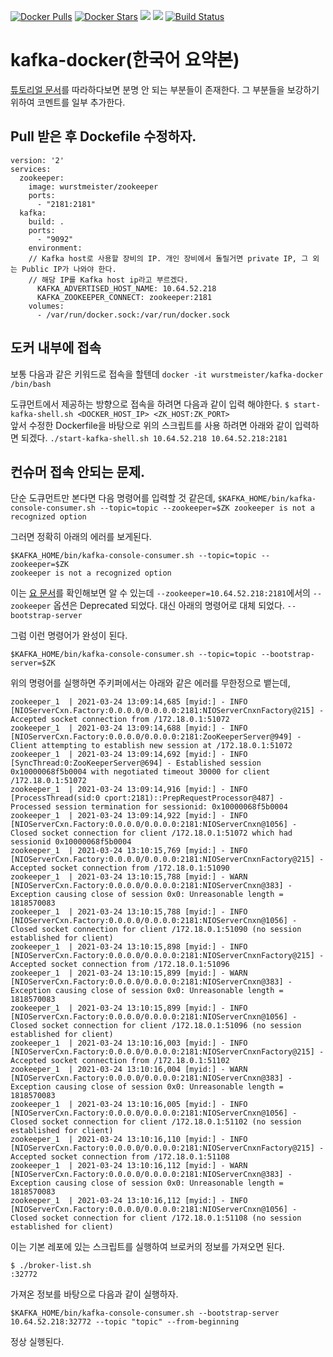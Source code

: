 [![Docker Pulls](https://img.shields.io/docker/pulls/wurstmeister/kafka.svg)](https://hub.docker.com/r/wurstmeister/kafka/)
[![Docker Stars](https://img.shields.io/docker/stars/wurstmeister/kafka.svg)](https://hub.docker.com/r/wurstmeister/kafka/)
[![](https://images.microbadger.com/badges/version/wurstmeister/kafka.svg)](https://microbadger.com/images/wurstmeister/kafka "Get your own version badge on microbadger.com")
[![](https://images.microbadger.com/badges/image/wurstmeister/kafka.svg)](https://microbadger.com/images/wurstmeister/kafka "Get your own image badge on microbadger.com")
[![Build Status](https://travis-ci.org/wurstmeister/kafka-docker.svg?branch=master)](https://travis-ci.org/wurstmeister/kafka-docker)

kafka-docker(한국어 요약본)
============
[튜토리얼 문서]([http://wurstmeister.github.io/kafka-docker/](http://wurstmeister.github.io/kafka-docker/))를 따라하다보면 분명 안 되는 부분들이 존재한다. 
그 부분들을 보강하기 위하여 코멘트를 일부 추가한다.

##  Pull 받은 후 Dockefile 수정하자.
```
version: '2'
services:
  zookeeper:
    image: wurstmeister/zookeeper
    ports:
      - "2181:2181"
  kafka:
    build: .
    ports:
      - "9092"
    environment:
    // Kafka host로 사용할 장비의 IP. 개인 장비에서 돌릴거면 private IP, 그 외는 Public IP가 나와야 한다.
    // 해당 IP를 Kafka host ip라고 부르겠다.
      KAFKA_ADVERTISED_HOST_NAME: 10.64.52.218 
      KAFKA_ZOOKEEPER_CONNECT: zookeeper:2181
    volumes:
      - /var/run/docker.sock:/var/run/docker.sock

```

##  도커 내부에 접속
보통 다음과 같은 키워드로 접속을 할텐데
`docker -it wurstmeister/kafka-docker /bin/bash`

도큐먼트에서 제공하는 방향으로 접속을 하려면 다음과 같이 입력 해야한다.
`$ start-kafka-shell.sh <DOCKER_HOST_IP> <ZK_HOST:ZK_PORT>`
<br>
앞서 수정한 Dockerfile을 바탕으로 위의 스크립트를 사용 하려면 아래와 같이 입력하면 되겠다.
`./start-kafka-shell.sh 10.64.52.218 10.64.52.218:2181`

## 컨슈머 접속 안되는 문제. 
단순 도큐먼트만 본다면 다음 명령어를 입력할 것 같은데,
`$KAFKA_HOME/bin/kafka-console-consumer.sh --topic=topic --zookeeper=$ZK
zookeeper is not a recognized option`

그러면 정확히 아래의 에러를 보게된다.
```
$KAFKA_HOME/bin/kafka-console-consumer.sh --topic=topic --zookeeper=$ZK
zookeeper is not a recognized option
```

이는 [요 문서](https://stackoverflow.com/questions/53428903/zookeeper-is-not-a-recognized-option-when-executing-kafka-console-consumer-sh)를 확인해보면 알 수 있는데
`--zookeeper=10.64.52.218:2181`에서의 `--zookeeper` 옵션은 Deprecated 되었다. 
대신 아래의 명령어로 대체 되었다. 
`--bootstrap-server`

그럼 이런 명령어가 완성이 된다. 
```
$KAFKA_HOME/bin/kafka-console-consumer.sh --topic=topic --bootstrap-server=$ZK
```
위의 명령어를 실행하면 주키퍼에서는 아래와 같은 에러를 무한정으로 뱉는데,

```
zookeeper_1  | 2021-03-24 13:09:14,685 [myid:] - INFO  [NIOServerCxn.Factory:0.0.0.0/0.0.0.0:2181:NIOServerCnxnFactory@215] - Accepted socket connection from /172.18.0.1:51072
zookeeper_1  | 2021-03-24 13:09:14,688 [myid:] - INFO  [NIOServerCxn.Factory:0.0.0.0/0.0.0.0:2181:ZooKeeperServer@949] - Client attempting to establish new session at /172.18.0.1:51072
zookeeper_1  | 2021-03-24 13:09:14,692 [myid:] - INFO  [SyncThread:0:ZooKeeperServer@694] - Established session 0x10000068f5b0004 with negotiated timeout 30000 for client /172.18.0.1:51072
zookeeper_1  | 2021-03-24 13:09:14,916 [myid:] - INFO  [ProcessThread(sid:0 cport:2181)::PrepRequestProcessor@487] - Processed session termination for sessionid: 0x10000068f5b0004
zookeeper_1  | 2021-03-24 13:09:14,922 [myid:] - INFO  [NIOServerCxn.Factory:0.0.0.0/0.0.0.0:2181:NIOServerCnxn@1056] - Closed socket connection for client /172.18.0.1:51072 which had sessionid 0x10000068f5b0004
zookeeper_1  | 2021-03-24 13:10:15,769 [myid:] - INFO  [NIOServerCxn.Factory:0.0.0.0/0.0.0.0:2181:NIOServerCnxnFactory@215] - Accepted socket connection from /172.18.0.1:51090
zookeeper_1  | 2021-03-24 13:10:15,788 [myid:] - WARN  [NIOServerCxn.Factory:0.0.0.0/0.0.0.0:2181:NIOServerCnxn@383] - Exception causing close of session 0x0: Unreasonable length = 1818570083
zookeeper_1  | 2021-03-24 13:10:15,788 [myid:] - INFO  [NIOServerCxn.Factory:0.0.0.0/0.0.0.0:2181:NIOServerCnxn@1056] - Closed socket connection for client /172.18.0.1:51090 (no session established for client)
zookeeper_1  | 2021-03-24 13:10:15,898 [myid:] - INFO  [NIOServerCxn.Factory:0.0.0.0/0.0.0.0:2181:NIOServerCnxnFactory@215] - Accepted socket connection from /172.18.0.1:51096
zookeeper_1  | 2021-03-24 13:10:15,899 [myid:] - WARN  [NIOServerCxn.Factory:0.0.0.0/0.0.0.0:2181:NIOServerCnxn@383] - Exception causing close of session 0x0: Unreasonable length = 1818570083
zookeeper_1  | 2021-03-24 13:10:15,899 [myid:] - INFO  [NIOServerCxn.Factory:0.0.0.0/0.0.0.0:2181:NIOServerCnxn@1056] - Closed socket connection for client /172.18.0.1:51096 (no session established for client)
zookeeper_1  | 2021-03-24 13:10:16,003 [myid:] - INFO  [NIOServerCxn.Factory:0.0.0.0/0.0.0.0:2181:NIOServerCnxnFactory@215] - Accepted socket connection from /172.18.0.1:51102
zookeeper_1  | 2021-03-24 13:10:16,004 [myid:] - WARN  [NIOServerCxn.Factory:0.0.0.0/0.0.0.0:2181:NIOServerCnxn@383] - Exception causing close of session 0x0: Unreasonable length = 1818570083
zookeeper_1  | 2021-03-24 13:10:16,005 [myid:] - INFO  [NIOServerCxn.Factory:0.0.0.0/0.0.0.0:2181:NIOServerCnxn@1056] - Closed socket connection for client /172.18.0.1:51102 (no session established for client)
zookeeper_1  | 2021-03-24 13:10:16,110 [myid:] - INFO  [NIOServerCxn.Factory:0.0.0.0/0.0.0.0:2181:NIOServerCnxnFactory@215] - Accepted socket connection from /172.18.0.1:51108
zookeeper_1  | 2021-03-24 13:10:16,112 [myid:] - WARN  [NIOServerCxn.Factory:0.0.0.0/0.0.0.0:2181:NIOServerCnxn@383] - Exception causing close of session 0x0: Unreasonable length = 1818570083
zookeeper_1  | 2021-03-24 13:10:16,112 [myid:] - INFO  [NIOServerCxn.Factory:0.0.0.0/0.0.0.0:2181:NIOServerCnxn@1056] - Closed socket connection for client /172.18.0.1:51108 (no session established for client)
```

이는 기본 레포에 있는 스크립트를 실행하여 브로커의 정보를 가져오면 된다. 
```
$ ./broker-list.sh
:32772
```
가져온 정보를 바탕으로 다음과 같이 실행하자. 
```
$KAFKA_HOME/bin/kafka-console-consumer.sh --bootstrap-server 10.64.52.218:32772 --topic "topic" --from-beginning
```

정상 실행된다.


